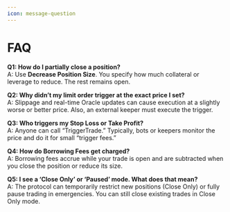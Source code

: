 ```yaml
---
icon: message-question
---
```


# FAQ

**Q1: How do I partially close a position?**\
A: Use **Decrease Position Size**. You specify how much collateral or leverage to reduce. The rest remains open.

**Q2: Why didn’t my limit order trigger at the exact price I set?**\
A: Slippage and real-time Oracle updates can cause execution at a slightly worse or better price. Also, an external keeper must execute the trigger.

**Q3: Who triggers my Stop Loss or Take Profit?**\
A: Anyone can call “TriggerTrade.” Typically, bots or keepers monitor the price and do it for small “trigger fees.”

**Q4: How do Borrowing Fees get charged?**\
A: Borrowing fees accrue while your trade is open and are subtracted when you close the position or reduce its size.

**Q5: I see a ‘Close Only’ or ‘Paused’ mode. What does that mean?**\
A: The protocol can temporarily restrict new positions (Close Only) or fully pause trading in emergencies. You can still close existing trades in Close Only mode.
